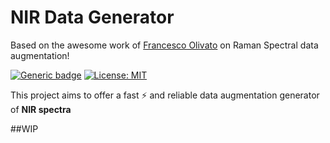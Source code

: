 # NIR Data Generator

Based on the awesome work of [Francesco Olivato](https://github.com/fmolivato/RamanDataGenerator) on Raman Spectral data augmentation!

[![Generic badge](https://img.shields.io/badge/python-v3.6+-<COLOR>.svg)]() [![License: MIT](https://img.shields.io/badge/License-MIT-yellow.svg)](https://opensource.org/licenses/MIT)

This project aims to offer a fast :zap: and reliable data augmentation generator of **NIR spectra**

##WIP
